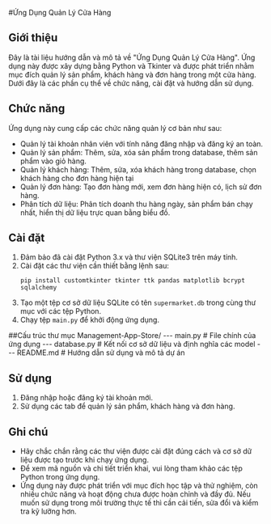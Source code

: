 #Ứng Dụng Quản Lý Cửa Hàng

## Giới thiệu
Đây là tài liệu hướng dẫn và mô tả về "Ứng Dụng Quản Lý Cửa Hàng". Ứng dụng này được xây dựng bằng Python và Tkinter và được phát triển nhằm mục đích quản lý sản phẩm, khách hàng và đơn hàng trong một cửa hàng. Dưới đây là các phần cụ thể về chức năng, cài đặt và hướng dẫn sử dụng.

## Chức năng
Ứng dụng này cung cấp các chức năng quản lý cơ bản như sau:
- Quản lý tài khoản nhân viên với tính năng đăng nhập và đăng ký an toàn.
- Quản lý sản phẩm: Thêm, sửa, xóa sản phẩm trong database, thêm sản phẩm vào giỏ hàng.
- Quản lý khách hàng: Thêm, sửa, xóa khách hàng trong database, chọn khách hàng cho đơn hàng hiện tại
- Quản lý đơn hàng: Tạo đơn hàng mới, xem đơn hàng hiện có, lịch sử đơn hàng.
- Phân tích dữ liệu: Phân tích doanh thu hàng ngày, sản phẩm bán chạy nhất, hiển thị dữ liệu trực quan bằng biểu đồ.

## Cài đặt
1. Đảm bảo đã cài đặt Python 3.x và thư viện SQLite3  trên máy tính.
2. Cài đặt các thư viện cần thiết bằng lệnh sau:
    ```
    pip install customtkinter tkinter ttk pandas matplotlib bcrypt sqlalchemy
    ```
3. Tạo một tệp cơ sở dữ liệu SQLite có tên `supermarket.db` trong cùng thư mục với các tệp Python.
4. Chạy tệp `main.py` để khởi động ứng dụng.

##Cấu trúc thư mục
Management-App-Store/
--- main.py             # File chính của ứng dụng
--- database.py         # Kết nối cơ sở dữ liệu và định nghĩa các model
--- README.md           # Hướng dẫn sử dụng và mô tả dự án

## Sử dụng
1. Đăng nhập hoặc đăng ký tài khoản mới.
2. Sử dụng các tab để quản lý sản phẩm, khách hàng và đơn hàng.

## Ghi chú
- Hãy chắc chắn rằng các thư viện được cài đặt đúng cách và cơ sở dữ liệu được tạo trước khi chạy ứng dụng.
- Để xem mã nguồn và chi tiết triển khai, vui lòng tham khảo các tệp Python trong ứng dụng.
- Ứng dụng này được phát triển với mục đích học tập và thử nghiệm, còn nhiều chức năng và hoạt động chưa được hoàn chỉnh và đầy đủ. Nếu muốn sử dụng trong môi trường thực tế thì cần cải tiến, sửa đổi và kiểm tra kỹ lưỡng hơn.


